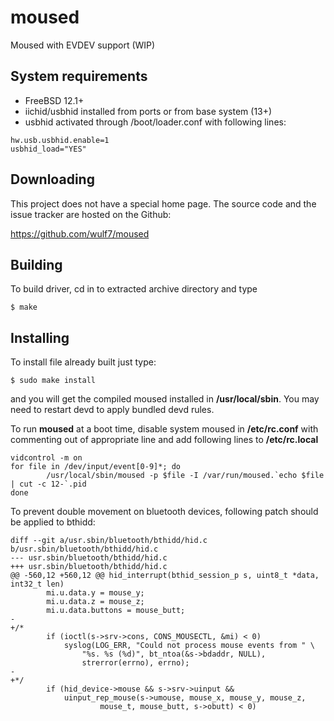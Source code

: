 # moused
Moused with EVDEV support (WIP)

## System requirements

* FreeBSD 12.1+
* iichid/usbhid installed from ports or from base system (13+)
* usbhid activated through /boot/loader.conf with following lines:

```
hw.usb.usbhid.enable=1
usbhid_load="YES"
```

## Downloading

This project does not have a special home page. The source code and the
issue tracker are hosted on the Github:

https://github.com/wulf7/moused

## Building

To build driver, cd in to extracted archive directory and type

```
$ make
```

## Installing

To install file already built just type:

```
$ sudo make install
```

and you will get the compiled moused installed in **/usr/local/sbin**.
You may need to restart devd to apply bundled devd rules.

To run **moused** at a boot time, disable system moused in **/etc/rc.conf**
with commenting out of appropriate line and add following lines to
**/etc/rc.local**

```
vidcontrol -m on
for file in /dev/input/event[0-9]*; do
        /usr/local/sbin/moused -p $file -I /var/run/moused.`echo $file | cut -c 12-`.pid
done
```

To prevent double movement on bluetooth devices, following patch should be
applied to bthidd:
```
diff --git a/usr.sbin/bluetooth/bthidd/hid.c b/usr.sbin/bluetooth/bthidd/hid.c
--- usr.sbin/bluetooth/bthidd/hid.c
+++ usr.sbin/bluetooth/bthidd/hid.c
@@ -560,12 +560,12 @@ hid_interrupt(bthid_session_p s, uint8_t *data, int32_t len)
 		mi.u.data.y = mouse_y;
 		mi.u.data.z = mouse_z;
 		mi.u.data.buttons = mouse_butt;
-
+/*
 		if (ioctl(s->srv->cons, CONS_MOUSECTL, &mi) < 0)
 			syslog(LOG_ERR, "Could not process mouse events from " \
 				"%s. %s (%d)", bt_ntoa(&s->bdaddr, NULL),
 				strerror(errno), errno);
-
+*/
 		if (hid_device->mouse && s->srv->uinput &&
 		    uinput_rep_mouse(s->umouse, mouse_x, mouse_y, mouse_z,
 					mouse_t, mouse_butt, s->obutt) < 0)
```
